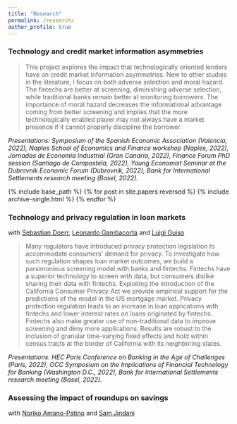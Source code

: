 ```yaml
---
title: "Research"
permalink: /research/
author_profile: true
---
```



### Technology and credit market information asymmetries
> This project explores the impact that technologically oriented lenders have on credit market information asymmetries. New to other studies in the literature, I focus on both adverse selection and moral hazard. The fintechs are better at screening, diminishing adverse selection, while traditional banks remain better at monitoring borrowers. The importance of moral hazard decreases the informational advantage coming from better screening and implies that the more technologically enabled player may not always have a market presence if it cannot properly discipline the borrower. 

_Presentations: Symposium of the Spanish Economic Association (Valencia, 2022), Naples School of Economics and Finance workshop (Naples, 2022), Jornadas de Economia Industrial (Gran Canaria, 2022), Finance Forum PhD session (Santiago de Compostela, 2022), Young Economist Seminar at the Dubrovnik Economic Forum (Dubrovnik, 2022), Bank for International Settlements research meeting (Basel, 2022)._

{% include base_path %}
{% for post in site.papers reversed %}
  {% include archive-single.html %}
{% endfor %}

### Technology and privacy regulation in loan markets
with [Sebastian Doerr](https://sites.google.com/view/sdoerr/home), [Leonardo Gambacorta](https://www.bis.org/author/leonardo_gambacorta.htm) and [Luigi Guiso](https://www.eief.it/eief/index.php/people/faculty-az?id=172)

> Many regulators have introduced privacy protection legislation to accommodate consumers' demand for privacy. To investigate how such regulation shapes loan market outcomes, we build a parsimonious screening model with banks and fintechs. Fintechs have a superior technology to screen with data, but consumers dislike sharing their data with fintechs. Exploiting the introduction of the California Consumer Privacy Act we provide empirical support for the predictions of the model in the US mortgage market. Privacy protection regulation leads to an increase in loan applications with fintechs and lower interest rates on loans originated by fintechs. Fintechs also make greater use of non-traditional data to improve screening and deny more applications. Results are robust to the inclusion of granular time-varying fixed effects and hold within census tracts at the border of California with its neighboring states.

_Presentations: HEC Paris Conference on Banking in the Age of Challenges (Paris, 2022), OCC Symposium on the Implications of Financial Technology for Banking (Washington D.C., 2022), Bank for International Settlements research meeting (Basel, 2022)._


### Assessing the impact of roundups on savings
with [Noriko Amano-Patino](https://sites.google.com/view/noriko-amanopatino/home) and [Sam Jindani](https://samjindani.com/)

